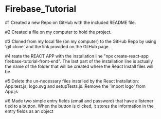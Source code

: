 # Firebase_Tutorial

#1 Created a new Repo on GitHub with the included README file. 

#2 Created a file on my computer to hold the project.

#3 Cloned from my local file (on my computer) to the GitHub Repo by using 'git clone' and the link provided on the GitHub page.

#4 reate the REACT APP with the installation line "npx create-react-app firebase-tutorial-front-end". The last part of the installation line is actually the name of the folder that will be created where the React Install files will be.

#5 Delete the un-necessary files installed by the React Installation: App.test.js; logo.svg and setupTests.js. Remove the 'import logo' from App.js

#6 Made two simple entry fields (email and password) that have a listener tied to a button. When the button is clicked, it stores the information in the entry fields as an object